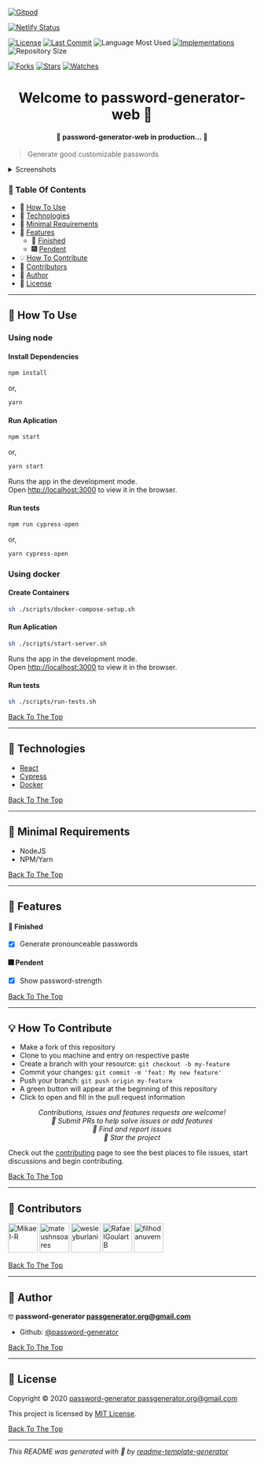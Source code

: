 [![Gitpod](https://gitpod.io/button/open-in-gitpod.svg)](https://gitpod.io/#https://github.com/password-generator/password-generator-web)

[![Netlify Status](https://api.netlify.com/api/v1/badges/91b65888-9e79-49e5-a794-9a7b555a7f13/deploy-status)](https://app.netlify.com/sites/password-generator-web/deploys)

[![License](https://img.shields.io/github/license/password-generator/password-generator-web?style=flat-square)](LICENSE.md) [![Last Commit](https://img.shields.io/github/last-commit/password-generator/password-generator-web?style=flat-square)](https://github.com/password-generator/password-generator-web/commits/) ![Language Most Used](https://img.shields.io/github/languages/top/password-generator/password-generator-web?style=flat-square) [![Implementations](https://img.shields.io/badge/%F0%9F%92%A1-implementations-8C8E93.svg?style=flat-square)](https://github.com/password-generator/password-generator-web/issues) ![Repository Size](https://img.shields.io/github/repo-size/password-generator/password-generator-web?style=flat-square)

[![Forks](https://img.shields.io/github/forks/password-generator/password-generator-web?style=social)](https://github.com/password-generator/password-generator-web/network/members) [![Stars](https://img.shields.io/github/stars/password-generator/password-generator-web?style=social)](https://github.com/password-generator/password-generator-web/stargazers) [![Watches](https://img.shields.io/github/watchers/password-generator/password-generator-web?style=social)](https://github.com/password-generator/password-generator-web/watchers)

<h1 id="title" align="center">Welcome to password-generator-web 👋</h1>

<h4 align="center">🚧 password-generator-web in production... 🚧</h4>

> Generate good customizable passwords

<details>
<summary>Screenshots</summary>

<img src="https://user-images.githubusercontent.com/60241602/94709878-947b2c80-031c-11eb-8809-1e9f076b4059.png" width="240" alt="screenshot0">

</details>

### 🔖 Table Of Contents

- 🤔 [How To Use](#how-to-use)
- 🚀 [Technologies](#technologies)
- 🌱 [Minimal Requirements](#minimal-requirements)
- 🎊 [Features](#features)
  - 🎇 [Finished](#features-finished)
  - 🎆 [Pendent](#features-pendent)
- 💡 [How To Contribute](#how-to-contribute)
- 🤗 [Contributors](#contributors)
- 👤 [Author](#author)
- 🔏 [License](#license)

---

<h2 id="how-to-use">🤔 How To Use</h2>

### Using node

#### Install Dependencies

```bash
npm install
```
or,
```bash
yarn
```

#### Run Aplication

```bash
npm start
```
or,
```bash
yarn start
```

Runs the app in the development mode.<br />
Open [http://localhost:3000](http://localhost:3000) to view it in the browser.

#### Run tests

```bash
npm run cypress-open
```
or,
```bash
yarn cypress-open
```

### Using docker

#### Create Containers

```bash
sh ./scripts/docker-compose-setup.sh
```

#### Run Aplication

```bash
sh ./scripts/start-server.sh
```

Runs the app in the development mode.<br />
Open [http://localhost:3000](http://localhost:3000) to view it in the browser.

#### Run tests

```bash
sh ./scripts/run-tests.sh
```

[Back To The Top](#title)

---

<h2 id="technologies">🚀 Technologies</h2>

- [React](https://reactjs.org/)
- [Cypress](https://cypress.io/)
- [Docker](https://www.docker.com/)

[Back To The Top](#title)

---

<h2 id="minimal-requirements">🌱 Minimal Requirements</h2>

- NodeJS
- NPM/Yarn

[Back To The Top](#title)

---

<h2 id="features">🎊 Features</h2>

<h4 id="features-finished">🎇 Finished</h4>

- [x] Generate pronounceable passwords

<h4 id="features-pendent">🎆 Pendent</h4>

- [x] Show password-strength

[Back To The Top](#title)

---

<h2 id="how-to-contribute">💡 How To Contribute</h2>

- Make a fork of this repository
- Clone to you machine and entry on respective paste
- Create a branch with your resource: `git checkout -b my-feature`
- Commit your changes: `git commit -m 'feat: My new feature'`
- Push your branch: `git push origin my-feature`
- A green button will appear at the beginning of this repository
- Click to open and fill in the pull request information

<p align="center">
<i>Contributions, issues and features requests are welcome!</i><br />
<i>📮 Submit PRs to help solve issues or add features</i><br />
<i>🐛 Find and report issues</i><br />
<i>🌟 Star the project</i><br />
</p>

Check out the [contributing](./CONTRIBUTING.md) page to see the best places to file issues, start discussions and begin contributing.

[Back To The Top](#title)

---

<h2 id="contributors">🤗 Contributors</h2>

<p>

<a href="https://github.com/Mikael-R"><img width="60px" src="https://avatars1.githubusercontent.com/u/60241602?v=4" alt="Mikael-R"/></a>
<a href="https://github.com/mateushnsoares"><img width="60px" src="https://avatars1.githubusercontent.com/u/59037640?v=4" alt="mateushnsoares"/></a>
<a href="https://github.com/wesleyburlani"><img width="60px" src="https://avatars0.githubusercontent.com/u/11412404?v=4" alt="wesleyburlani"/></a>
<a href="https://github.com/RafaelGoulartB"><img width="60px" src="https://avatars0.githubusercontent.com/u/37313088?v=4" alt="RafaelGoulartB"/></a>
<a href="https://github.com/filhodanuvem"><img width="60px" src="https://avatars3.githubusercontent.com/u/94096?v=4" alt="filhodanuvem"/></a>

</p>

[Back To The Top](#title)

---

<h2 id="author">👤 Author</h2>

🤓 **password-generator <passgenerator.org@gmail.com>**

- Github: [@password-generator](https://github.com/password-generator)

[Back To The Top](#title)

---

<h2 id="license">🔏 License</h2>

Copyright © 2020 [password-generator <passgenerator.org@gmail.com>](https://github.com/password-generator)

This project is licensed by [MIT License](https://api.github.com/licenses/mit).

[Back To The Top](#title)

---

_This README was generated with 💟 by [readme-template-generator](https://github.com/Mikael-R/readme-template-generator)_

